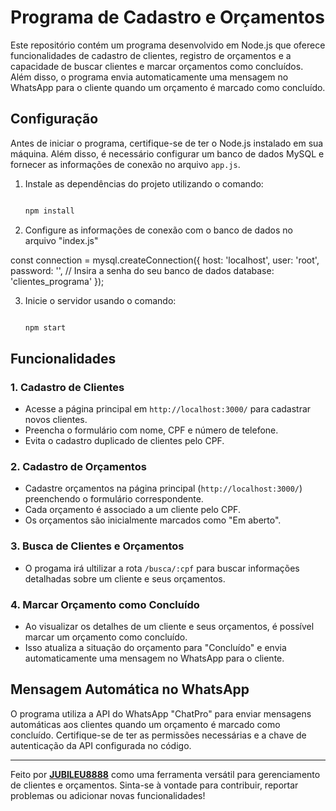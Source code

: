 # Programa de Cadastro e Orçamentos

Este repositório contém um programa desenvolvido em Node.js que oferece funcionalidades de cadastro de clientes, registro de orçamentos e a capacidade de buscar clientes e marcar orçamentos como concluídos. Além disso, o programa envia automaticamente uma mensagem no WhatsApp para o cliente quando um orçamento é marcado como concluído.

## Configuração

Antes de iniciar o programa, certifique-se de ter o Node.js instalado em sua máquina. Além disso, é necessário configurar um banco de dados MySQL e fornecer as informações de conexão no arquivo `app.js`.

1. Instale as dependências do projeto utilizando o comando:
   ```bash
   
   npm install

2. Configure as informações de conexão com o banco de dados no arquivo "index.js"

const connection = mysql.createConnection({
  host: 'localhost',
  user: 'root',
  password: '', // Insira a senha do seu banco de dados
  database: 'clientes_programa'
});

3. Inicie o servidor usando o comando:
   ```bash
   
   npm start

## Funcionalidades

### 1. Cadastro de Clientes

- Acesse a página principal em `http://localhost:3000/` para cadastrar novos clientes.
- Preencha o formulário com nome, CPF e número de telefone.
- Evita o cadastro duplicado de clientes pelo CPF.

### 2. Cadastro de Orçamentos

- Cadastre orçamentos na página principal (`http://localhost:3000/`) preenchendo o formulário correspondente.
- Cada orçamento é associado a um cliente pelo CPF.
- Os orçamentos são inicialmente marcados como "Em aberto".

### 3. Busca de Clientes e Orçamentos

- O progama irá ultilizar a rota `/busca/:cpf` para buscar informações detalhadas sobre um cliente e seus orçamentos.

### 4. Marcar Orçamento como Concluído

- Ao visualizar os detalhes de um cliente e seus orçamentos, é possível marcar um orçamento como concluído.
- Isso atualiza a situação do orçamento para "Concluído" e envia automaticamente uma mensagem no WhatsApp para o cliente.

## Mensagem Automática no WhatsApp

O programa utiliza a API do WhatsApp "ChatPro" para enviar mensagens automáticas aos clientes quando um orçamento é marcado como concluído. Certifique-se de ter as permissões necessárias e a chave de autenticação da API configurada no código.

---

Feito por [**JUBILEU8888**](https://github.com/Jubileu8888) como uma ferramenta versátil para gerenciamento de clientes e orçamentos. Sinta-se à vontade para contribuir, reportar problemas ou adicionar novas funcionalidades!

